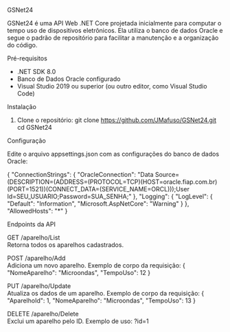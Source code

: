 GSNet24

GSNet24 é uma API Web .NET Core projetada inicialmente para computar o tempo uso de dispositivos eletrônicos. Ela utiliza o banco de dados Oracle e segue o padrão de repositório para facilitar a manutenção e a organização do código.

Pré-requisitos

- .NET SDK 8.0
- Banco de Dados Oracle configurado
- Visual Studio 2019 ou superior (ou outro editor, como Visual Studio Code)

Instalação

1. Clone o repositório:
   git clone https://github.com/JMafuso/GSNet24.git
   cd GSNet24
   
Configuração

Edite o arquivo appsettings.json com as configurações do banco de dados Oracle:

{
  "ConnectionStrings": {
    "OracleConnection": "Data Source=(DESCRIPTION=(ADDRESS=(PROTOCOL=TCP)(HOST=oracle.fiap.com.br)(PORT=1521))(CONNECT_DATA=(SERVICE_NAME=ORCL)));User Id=SEU_USUARIO;Password=SUA_SENHA;"
  },
  "Logging": {
    "LogLevel": {
      "Default": "Information",
      "Microsoft.AspNetCore": "Warning"
    }
  },
  "AllowedHosts": "*"
}

Endpoints da API

GET /aparelho/List  
Retorna todos os aparelhos cadastrados.

POST /aparelho/Add  
Adiciona um novo aparelho. Exemplo de corpo da requisição:
{
  "NomeAparelho": "Microondas",
  "TempoUso": 12
}

PUT /aparelho/Update  
Atualiza os dados de um aparelho. Exemplo de corpo da requisição:
{
  "AparelhoId": 1,
  "NomeAparelho": "Microondas",
  "TempoUso": 13
}

DELETE /aparelho/Delete  
Exclui um aparelho pelo ID. Exemplo de uso:
?id=1
